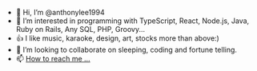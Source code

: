 - 👋 Hi, I’m @anthonylee1994
- 👀 I’m interested in programming with TypeScript, React, Node.js, Java, Ruby on Rails, Any SQL, PHP, Groovy...
- 👍 I like music, karaoke, design, art, stocks more than above:)
- 💞️ I’m looking to collaborate on sleeping, coding and fortune telling.
- 📫 [How to reach me ...](https://www.linkedin.com/in/anthony-lee-77851376/)

